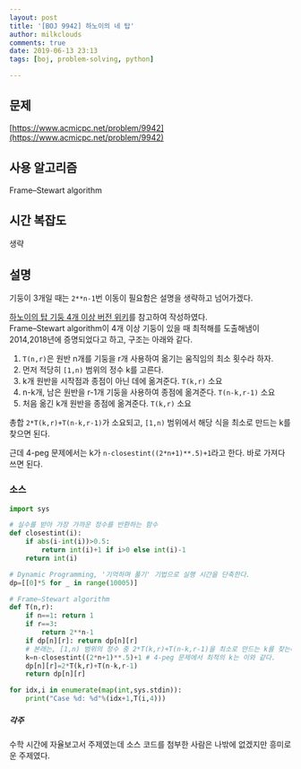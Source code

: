 ```yaml
---
layout: post
title: '[BOJ 9942] 하노이의 네 탑'
author: milkclouds
comments: true
date: 2019-06-13 23:13
tags: [boj, problem-solving, python]

---
```


## 문제
[https://www.acmicpc.net/problem/9942](https://www.acmicpc.net/problem/9942)  


## 사용 알고리즘  
Frame–Stewart algorithm   


## 시간 복잡도  
생략 


## 설명  
기둥이 3개일 때는 `2**n-1`번 이동이 필요함은 설명을 생략하고 넘어가겠다.    

[하노이의 탑 기둥 4개 이상 버전 위키](https://en.wikipedia.org/wiki/Tower_of_Hanoi#With_four_pegs_and_beyond)를 참고하여 작성하였다.  
Frame–Stewart algorithm이 4개 이상 기둥이 있을 때 최적해를 도출해냄이 2014,2018년에 증명되었다고 하고, 구조는 아래와 같다.  

1. `T(n,r)`은 원반 n개를 기둥을 r개 사용하여 옮기는 움직임의 최소 횟수라 하자.  
2. 먼저 적당히 `[1,n)` 범위의 정수 k를 고른다.  
3. k개 원반을 시작점과 종점이 아닌 데에 옮겨준다. `T(k,r)` 소요  
4. n-k개, 남은 원반을 r-1개 기둥을 사용하여 종점에 옮겨준다. `T(n-k,r-1)` 소요  
5. 처음 옮긴 k개 원반을 종점에 옮겨준다. `T(k,r)` 소요  

총합 `2*T(k,r)+T(n-k,r-1)`가 소요되고, `[1,n)` 범위에서 해당 식을 최소로 만드는 k를 찾으면 된다.  

근데 4-peg 문제에서는 k가 `n-closestint((2*n+1)**.5)+1`라고 한다. 바로 가져다 쓰면 된다.  

### 소스  

```python
import sys

# 실수를 받아 가장 가까운 정수를 반환하는 함수
def closestint(i):
	if abs(i-int(i))>0.5:
		return int(i)+1 if i>0 else int(i)-1
	return int(i)

# Dynamic Programming, '기억하며 풀기' 기법으로 실행 시간을 단축한다.
dp=[[0]*5 for _ in range(10005)]

# Frame–Stewart algorithm
def T(n,r):
	if n==1: return 1
	if r==3:
		return 2**n-1
	if dp[n][r]: return dp[n][r]
	# 본래는, [1,n) 범위의 정수 중 2*T(k,r)+T(n-k,r-1)을 최소로 만드는 k를 찾는다.
	k=n-closestint((2*n+1)**.5)+1 # 4-peg 문제에서 최적의 k는 이와 같다.
	dp[n][r]=2*T(k,r)+T(n-k,r-1)
	return dp[n][r]

for idx,i in enumerate(map(int,sys.stdin)):
	print("Case %d: %d"%(idx+1,T(i,4)))
```

##### 각주  
수학 시간에 자율보고서 주제였는데 소스 코드를 첨부한 사람은 나밖에 없겠지만 흥미로운 주제였다.